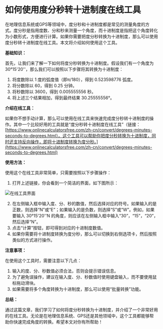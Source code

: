 如何使用度分秒转十进制度在线工具
================

在地理信息系统或GPS等领域中，度分秒和十进制度都是常见的测量角度的方式。度分秒是指用度数、分和秒来测量一个角度，而十进制度是指把这个角度转化为小数形式，方便进行计算。如果你需要把度分秒转换为十进制度，那么可以使用度分秒转十进制度在线工具。本文将介绍如何使用这个工具。

**基础知识：**

首先，让我们来了解一下如何将度分秒转换为十进制度。假设我们有一个角度为 30°15'20''，那么我们可以按照以下步骤将其转换为十进制度：

1. 将度数除以 1 度的弧度值（即π/180），得到 0.523598776 弧度。
2. 将分数除以 60，得到 0.25 分钟。
3. 将秒数除以 3600，得到 0.005555556 秒。
4. 将上述三个结果相加，得到最终结果 30.25555556°。

**介绍在线工具：**

如果你不想手动计算，那么可以使用在线工具来快速完成度分秒转十进制度的操作。其中一个比较好用的工具就是“度分秒转十进制度在线工具”（链接：[https://www.onlinecalculatorsfree.com/zh-cn/convert/degrees-minutes-seconds-to-degrees.html）。这个工具可以帮助你把度分秒转换为十进制度，同时还支持反向操作，即将十进制度转换为度分秒。](https://www.onlinecalculatorsfree.com/zh-cn/convert/degrees-minutes-seconds-to-degrees.html)

**使用方法：**

使用这个在线工具非常简单，只需要按照以下步骤操作：

1. 打开上述链接，你会看到一个简洁的界面，如下图所示：

![在线工具界面](https://i.imgur.com/4h5DwWx.png)

2. 在左侧输入框中输入度、分、秒的数值，然后选择对应的符号。如果输入的是正数，则选择“N”或“E”；如果输入的是负数，则选择“S”或“W”。例如，如果要输入 30°15'20''N 的角度，则应该在左侧输入框中输入“30”，“15”，“20”，然后选择“N”。
3. 点击“计算”按钮，即可得到对应的十进制度数值。
4. 如果你需要将十进制度转换为度分秒，那么可以切换到右侧选项卡，然后按照类似的方式进行操作。

**注意事项：**

在使用这个工具时，需要注意以下几点：

1. 输入的度、分、秒数值必须合法，否则会提示错误信息。
2. 为了避免误操作，建议在输入度、分、秒数值时使用键盘输入，而不要使用鼠标拖动滑块。
3. 如果需要将多个角度转换为十进制度，那么可以使用“批量转换”功能。

**总结：**

通过这篇文章，我们学习了如何将度分秒转换为十进制度，并介绍了一个非常好用的在线工具。无论是在地理信息系统、GPS还是其他领域中，这个工具都能够帮助你快速完成角度的转换。希望本文对你有所帮助！